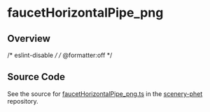 # faucetHorizontalPipe_png

## Overview

/* eslint-disable */
/* @formatter:off */



## Source Code

See the source for [faucetHorizontalPipe_png.ts](https://github.com/phetsims/scenery-phet/blob/main/images/faucetHorizontalPipe_png.ts) in the [scenery-phet](https://github.com/phetsims/scenery-phet) repository.

